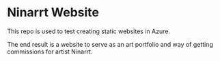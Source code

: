 # Ninarrt Website

This repo is used to test creating static websites in Azure. 

The end result is a website to serve as an art portfolio and way of getting commissions for artist Ninarrt.
